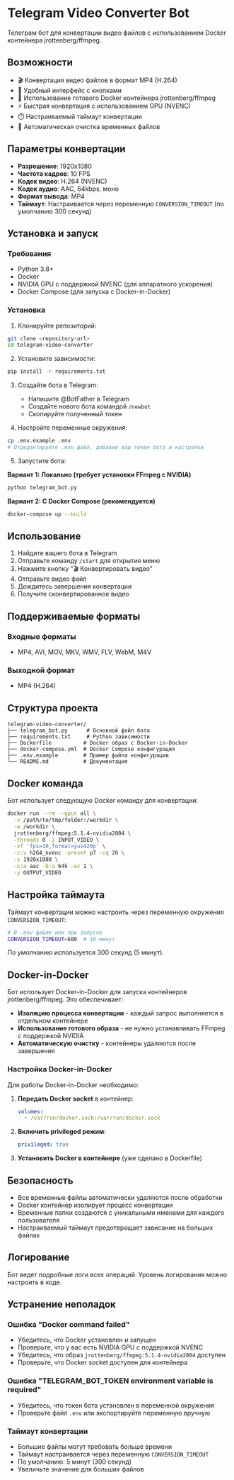 # Telegram Video Converter Bot

Телеграм бот для конвертации видео файлов с использованием Docker контейнера jrottenberg/ffmpeg.

## Возможности

- 🎬 Конвертация видео файлов в формат MP4 (H.264)
- 📱 Удобный интерфейс с кнопками
- 🐳 Использование готового Docker контейнера jrottenberg/ffmpeg
- ⚡ Быстрая конвертация с использованием GPU (NVENC)
- ⏱️ Настраиваемый таймаут конвертации
- 🧹 Автоматическая очистка временных файлов

## Параметры конвертации

- **Разрешение**: 1920x1080
- **Частота кадров**: 10 FPS
- **Кодек видео**: H.264 (NVENC)
- **Кодек аудио**: AAC, 64kbps, моно
- **Формат вывода**: MP4
- **Таймаут**: Настраивается через переменную `CONVERSION_TIMEOUT` (по умолчанию 300 секунд)

## Установка и запуск

### Требования

- Python 3.8+
- Docker
- NVIDIA GPU с поддержкой NVENC (для аппаратного ускорения)
- Docker Compose (для запуска с Docker-in-Docker)

### Установка

1. Клонируйте репозиторий:
```bash
git clone <repository-url>
cd telegram-video-converter
```

2. Установите зависимости:
```bash
pip install -r requirements.txt
```

3. Создайте бота в Telegram:
   - Напишите @BotFather в Telegram
   - Создайте нового бота командой `/newbot`
   - Скопируйте полученный токен

4. Настройте переменные окружения:
```bash
cp .env.example .env
# Отредактируйте .env файл, добавив ваш токен бота и настройки
```

5. Запустите бота:

**Вариант 1: Локально (требует установки FFmpeg с NVIDIA)**
```bash
python telegram_bot.py
```

**Вариант 2: С Docker Compose (рекомендуется)**
```bash
docker-compose up --build
```

## Использование

1. Найдите вашего бота в Telegram
2. Отправьте команду `/start` для открытия меню
3. Нажмите кнопку "🎬 Конвертировать видео"
4. Отправьте видео файл
5. Дождитесь завершения конвертации
6. Получите сконвертированное видео

## Поддерживаемые форматы

### Входные форматы
- MP4, AVI, MOV, MKV, WMV, FLV, WebM, M4V

### Выходной формат
- MP4 (H.264)

## Структура проекта

```
telegram-video-converter/
├── telegram_bot.py      # Основной файл бота
├── requirements.txt     # Python зависимости
├── Dockerfile          # Docker образ с Docker-in-Docker
├── docker-compose.yml  # Docker Compose конфигурация
├── .env.example        # Пример файла конфигурации
└── README.md           # Документация
```

## Docker команда

Бот использует следующую Docker команду для конвертации:

```bash
docker run --rm --gpus all \
  -v /path/to/tmp/folder:/workdir \
  -w /workdir \
  jrottenberg/ffmpeg:5.1.4-nvidia2004 \
  -threads 0 -i INPUT_VIDEO \
  -vf 'fps=10,format=yuv420p' \
  -c:v h264_nvenc -preset p7 -cq 26 \
  -s 1920x1080 \
  -c:a aac -b:a 64k -ac 1 \
  -y OUTPUT_VIDEO
```

## Настройка таймаута

Таймаут конвертации можно настроить через переменную окружения `CONVERSION_TIMEOUT`:

```bash
# В .env файле или при запуске
CONVERSION_TIMEOUT=600  # 10 минут
```

По умолчанию используется 300 секунд (5 минут).

## Docker-in-Docker

Бот использует Docker-in-Docker для запуска контейнеров jrottenberg/ffmpeg. Это обеспечивает:

- **Изоляцию процесса конвертации** - каждый запрос выполняется в отдельном контейнере
- **Использование готового образа** - не нужно устанавливать FFmpeg с поддержкой NVIDIA
- **Автоматическую очистку** - контейнеры удаляются после завершения

### Настройка Docker-in-Docker

Для работы Docker-in-Docker необходимо:

1. **Передать Docker socket** в контейнер:
   ```yaml
   volumes:
     - /var/run/docker.sock:/var/run/docker.sock
   ```

2. **Включить privileged режим**:
   ```yaml
   privileged: true
   ```

3. **Установить Docker в контейнере** (уже сделано в Dockerfile)

## Безопасность

- Все временные файлы автоматически удаляются после обработки
- Docker контейнер изолирует процесс конвертации
- Временные папки создаются с уникальными именами для каждого пользователя
- Настраиваемый таймаут предотвращает зависание на больших файлах

## Логирование

Бот ведет подробные логи всех операций. Уровень логирования можно настроить в коде.

## Устранение неполадок

### Ошибка "Docker command failed"
- Убедитесь, что Docker установлен и запущен
- Проверьте, что у вас есть NVIDIA GPU с поддержкой NVENC
- Убедитесь, что образ `jrottenberg/ffmpeg:5.1.4-nvidia2004` доступен
- Проверьте, что Docker socket доступен для контейнера

### Ошибка "TELEGRAM_BOT_TOKEN environment variable is required"
- Убедитесь, что токен бота установлен в переменной окружения
- Проверьте файл `.env` или экспортируйте переменную вручную

### Таймаут конвертации
- Большие файлы могут требовать больше времени
- Таймаут настраивается через переменную `CONVERSION_TIMEOUT`
- По умолчанию: 5 минут (300 секунд)
- Увеличьте значение для больших файлов